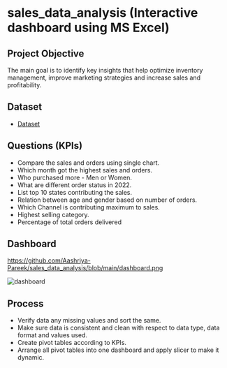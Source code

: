 # sales_data_analysis (Interactive dashboard using MS Excel)
## Project Objective 
The main goal is to identify key insights that help optimize inventory management, improve marketing strategies and increase sales and profitability. 

## Dataset 
- <a href= "https://github.com/Aashriya-Pareek/sales_data_analysis/blob/main/Vrinda%20Store%20Data%20Analysis.csv">Dataset</a>

## Questions (KPIs)
- Compare the sales and orders using single chart.
- Which month got the highest sales and orders.
- Who purchased more - Men or Women.
- What are different order status in 2022.
- List top 10 states contributing the sales.
- Relation between age and gender based on number of orders.
- Which Channel is contributing maximum to sales.
- Highest selling category.
- Percentage of total orders delivered

## Dashboard
https://github.com/Aashriya-Pareek/sales_data_analysis/blob/main/dashboard.png

![dashboard](https://github.com/user-attachments/assets/2b5748e9-11ca-475d-ae64-ca33f6fb817f)


## Process
- Verify data any missing values and sort the same.
- Make sure data is consistent and clean with respect to data type, data format and values used.
- Create pivot tables according to KPIs.
- Arrange all pivot tables into one dashboard and apply slicer to make it dynamic.
